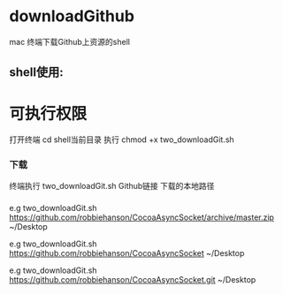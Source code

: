 # downloadGithub
mac 终端下载Github上资源的shell

shell使用:
----------
# 可执行权限
打开终端 cd shell当前目录
执行 chmod +x two_downloadGit.sh

### 下载
终端执行 two_downloadGit.sh Github链接 下载的本地路径

###
  e.g  two_downloadGit.sh https://github.com/robbiehanson/CocoaAsyncSocket/archive/master.zip ~/Desktop

  e.g  two_downloadGit.sh https://github.com/robbiehanson/CocoaAsyncSocket ~/Desktop

  e.g  two_downloadGit.sh https://github.com/robbiehanson/CocoaAsyncSocket.git ~/Desktop
